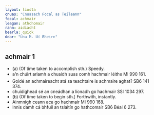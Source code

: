 ```yaml
---
layout: liosta
cnuas: "Cnuasach Focal as Teileann"
focal: achmair
leagan: athchomair
rann: aidiacht
bearla: quick
údar: "Úna M. Uí Bheirn"
---
```


## achmair 1

* (a) (Of time taken to accomplish sth.) Speedy.
* a'n chúirt ariamh a chuaidh suas comh hachmair léithe MI 990 161.
* Goidé an achmaireacht atá sa teachtaire is achmaire aghat? SB6
141 374.
* chuidighead sé an cneádhan a líonadh go hachmair SSl 1034 297.
* (b) (Of time taken to begin sth.) Forthwith, instantly.
* Ainmnigh ceann aca go hachmair MI 990 168.
* Innis damh cá bhfuil an tslaitín go hathcomair SB6 Béal 6 273.
